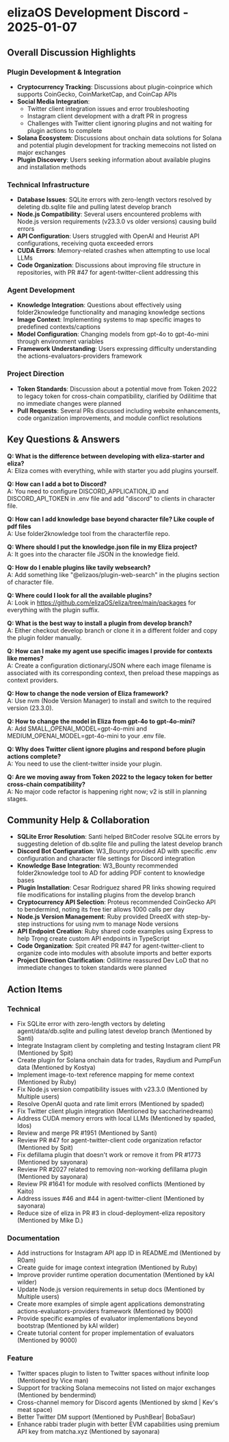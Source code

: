 # elizaOS Development Discord - 2025-01-07

## Overall Discussion Highlights

### Plugin Development & Integration
- **Cryptocurrency Tracking**: Discussions about plugin-coinprice which supports CoinGecko, CoinMarketCap, and CoinCap APIs
- **Social Media Integration**: 
  - Twitter client integration issues and error troubleshooting
  - Instagram client development with a draft PR in progress
  - Challenges with Twitter client ignoring plugins and not waiting for plugin actions to complete
- **Solana Ecosystem**: Discussions about onchain data solutions for Solana and potential plugin development for tracking memecoins not listed on major exchanges
- **Plugin Discovery**: Users seeking information about available plugins and installation methods

### Technical Infrastructure
- **Database Issues**: SQLite errors with zero-length vectors resolved by deleting db.sqlite file and pulling latest develop branch
- **Node.js Compatibility**: Several users encountered problems with Node.js version requirements (v23.3.0 vs older versions) causing build errors
- **API Configuration**: Users struggled with OpenAI and Heurist API configurations, receiving quota exceeded errors
- **CUDA Errors**: Memory-related crashes when attempting to use local LLMs
- **Code Organization**: Discussions about improving file structure in repositories, with PR #47 for agent-twitter-client addressing this

### Agent Development
- **Knowledge Integration**: Questions about effectively using folder2knowledge functionality and managing knowledge sections
- **Image Context**: Implementing systems to map specific images to predefined contexts/captions
- **Model Configuration**: Changing models from gpt-4o to gpt-4o-mini through environment variables
- **Framework Understanding**: Users expressing difficulty understanding the actions-evaluators-providers framework

### Project Direction
- **Token Standards**: Discussion about a potential move from Token 2022 to legacy token for cross-chain compatibility, clarified by Odilitime that no immediate changes were planned
- **Pull Requests**: Several PRs discussed including website enhancements, code organization improvements, and module conflict resolutions

## Key Questions & Answers

**Q: What is the difference between developing with eliza-starter and eliza?**  
A: Eliza comes with everything, while with starter you add plugins yourself.

**Q: How can I add a bot to Discord?**  
A: You need to configure DISCORD_APPLICATION_ID and DISCORD_API_TOKEN in .env file and add "discord" to clients in character file.

**Q: How can I add knowledge base beyond character file? Like couple of pdf files**  
A: Use folder2knowledge tool from the characterfile repo.

**Q: Where should I put the knowledge.json file in my Eliza project?**  
A: It goes into the character file JSON in the knowledge field.

**Q: How do I enable plugins like tavily websearch?**  
A: Add something like "@elizaos/plugin-web-search" in the plugins section of character file.

**Q: Where could I look for all the available plugins?**  
A: Look in https://github.com/elizaOS/eliza/tree/main/packages for everything with the plugin suffix.

**Q: What is the best way to install a plugin from develop branch?**  
A: Either checkout develop branch or clone it in a different folder and copy the plugin folder manually.

**Q: How can I make my agent use specific images I provide for contexts like memes?**  
A: Create a configuration dictionary/JSON where each image filename is associated with its corresponding context, then preload these mappings as context providers.

**Q: How to change the node version of Eliza framework?**  
A: Use nvm (Node Version Manager) to install and switch to the required version (23.3.0).

**Q: How to change the model in Eliza from gpt-4o to gpt-4o-mini?**  
A: Add SMALL_OPENAI_MODEL=gpt-4o-mini and MEDIUM_OPENAI_MODEL=gpt-4o-mini to your .env file.

**Q: Why does Twitter client ignore plugins and respond before plugin actions complete?**  
A: You need to use the client-twitter inside your plugin.

**Q: Are we moving away from Token 2022 to the legacy token for better cross-chain compatibility?**  
A: No major code refactor is happening right now; v2 is still in planning stages.

## Community Help & Collaboration

- **SQLite Error Resolution**: Santi helped BitCoder resolve SQLite errors by suggesting deletion of db.sqlite file and pulling the latest develop branch
- **Discord Bot Configuration**: W3_Bounty provided AD with specific .env configuration and character file settings for Discord integration
- **Knowledge Base Integration**: W3_Bounty recommended folder2knowledge tool to AD for adding PDF content to knowledge bases
- **Plugin Installation**: Cesar Rodriguez shared PR links showing required file modifications for installing plugins from the develop branch
- **Cryptocurrency API Selection**: Proteus recommended CoinGecko API to bendermind, noting its free tier allows 1000 calls per day
- **Node.js Version Management**: Ruby provided DreedX with step-by-step instructions for using nvm to manage Node versions
- **API Endpoint Creation**: Ruby shared code examples using Express to help Trọng create custom API endpoints in TypeScript
- **Code Organization**: Spit created PR #47 for agent-twitter-client to organize code into modules with absolute imports and better exports
- **Project Direction Clarification**: Odilitime reassured Dev LoD that no immediate changes to token standards were planned

## Action Items

### Technical
- Fix SQLite error with zero-length vectors by deleting agent/data/db.sqlite and pulling latest develop branch (Mentioned by Santi)
- Integrate Instagram client by completing and testing Instagram client PR (Mentioned by Spit)
- Create plugin for Solana onchain data for trades, Raydium and PumpFun data (Mentioned by Kostya)
- Implement image-to-text reference mapping for meme context (Mentioned by Ruby)
- Fix Node.js version compatibility issues with v23.3.0 (Mentioned by Multiple users)
- Resolve OpenAI quota and rate limit errors (Mentioned by spaded)
- Fix Twitter client plugin integration (Mentioned by saccharinedreams)
- Address CUDA memory errors with local LLMs (Mentioned by spaded, Idos)
- Review and merge PR #1951 (Mentioned by Santi)
- Review PR #47 for agent-twitter-client code organization refactor (Mentioned by Spit)
- Fix defillama plugin that doesn't work or remove it from PR #1773 (Mentioned by sayonara)
- Review PR #2027 related to removing non-working defillama plugin (Mentioned by sayonara)
- Review PR #1641 for module with resolved conflicts (Mentioned by Kaito)
- Address issues #46 and #44 in agent-twitter-client (Mentioned by sayonara)
- Reduce size of eliza in PR #3 in cloud-deployment-eliza repository (Mentioned by Mike D.)

### Documentation
- Add instructions for Instagram API app ID in README.md (Mentioned by R0am)
- Create guide for image context integration (Mentioned by Ruby)
- Improve provider runtime operation documentation (Mentioned by kAI wilder)
- Update Node.js version requirements in setup docs (Mentioned by Multiple users)
- Create more examples of simple agent applications demonstrating actions-evaluators-providers framework (Mentioned by 9000)
- Provide specific examples of evaluator implementations beyond bootstrap (Mentioned by kAI wilder)
- Create tutorial content for proper implementation of evaluators (Mentioned by 9000)

### Feature
- Twitter spaces plugin to listen to Twitter spaces without infinite loop (Mentioned by Vice man)
- Support for tracking Solana memecoins not listed on major exchanges (Mentioned by bendermind)
- Cross-channel memory for Discord agents (Mentioned by skmd | Kev's meat space)
- Better Twitter DM support (Mentioned by PushBear| BobaSaur)
- Enhance rabbi trader plugin with better EVM capabilities using premium API key from matcha.xyz (Mentioned by sayonara)
